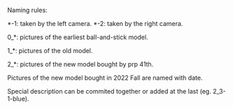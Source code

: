 Naming rules:

  \*-1: taken by the left camera. \*-2: taken by the right camera.
  
  0_\*: pictures of the earliest ball-and-stick model.
  
  1_\*: pictures of the old model.
  
  2_\*: pictures of the new model bought by prp 41th.
  
Pictures of the new model bought in 2022 Fall are named with date.

Special description can be commited together or added at the last (eg. 2_3-1-blue).
